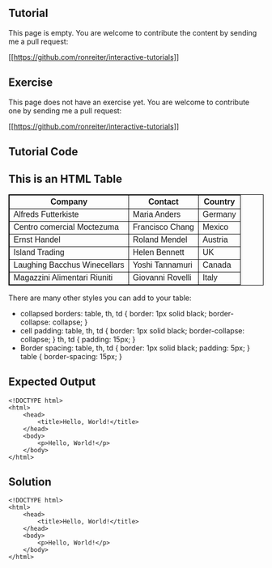 Tutorial
--------

This page is empty. You are welcome to contribute the content by sending me a pull request:

[[https://github.com/ronreiter/interactive-tutorials]]

Exercise
--------

This page does not have an exercise yet. You are welcome to contribute one by sending me a pull request:

[[https://github.com/ronreiter/interactive-tutorials]]


Tutorial Code
-------------

<!DOCTYPE html>
<html>
<head>
<style>
table, th, td {
  border: 1px solid black;
}
table {
  font-family: arial, sans-serif;
  border-collapse: collapse;
  width: 100%;
}

td, th {
  border: 1px solid #dddddd;
  text-align: left;
  padding: 8px;
}

tr:nth-child(even) {
  background-color: #dddddd;
}
</style>


</head>
<body>

<h2>This is an HTML Table</h2>

<table>
  <tr>
    <th>Company</th>
    <th>Contact</th>
    <th>Country</th>
  </tr>
  <tr>
    <td>Alfreds Futterkiste</td>
    <td>Maria Anders</td>
    <td>Germany</td>
  </tr>
  <tr>
    <td>Centro comercial Moctezuma</td>
    <td>Francisco Chang</td>
    <td>Mexico</td>
  </tr>
  <tr>
    <td>Ernst Handel</td>
    <td>Roland Mendel</td>
    <td>Austria</td>
  </tr>
  <tr>
    <td>Island Trading</td>
    <td>Helen Bennett</td>
    <td>UK</td>
  </tr>
  <tr>
    <td>Laughing Bacchus Winecellars</td>
    <td>Yoshi Tannamuri</td>
    <td>Canada</td>
  </tr>
  <tr>
    <td>Magazzini Alimentari Riuniti</td>
    <td>Giovanni Rovelli</td>
    <td>Italy</td>
  </tr>
</table>

<p> There are many other styles you can add to your table: </p>
<ul>
  <li>collapsed borders: table, th, td {
  border: 1px solid black;
  border-collapse: collapse;
}
</li>
  <li>cell padding: table, th, td {
  border: 1px solid black;
  border-collapse: collapse;
}
th, td {
  padding: 15px;
}</li>

  <li>Border spacing: table, th, td {
  border: 1px solid black;
  padding: 5px;
}
table {
  border-spacing: 15px;
}</li>
</ul>  



</body>
</html>

    
Expected Output
---------------

    <!DOCTYPE html>
    <html>
        <head>
            <title>Hello, World!</title>
        </head>
        <body>
            <p>Hello, World!</p>
        </body>
    </html>

Solution
--------

    <!DOCTYPE html>
    <html>
        <head>
            <title>Hello, World!</title>
        </head>
        <body>
            <p>Hello, World!</p>
        </body>
    </html>
